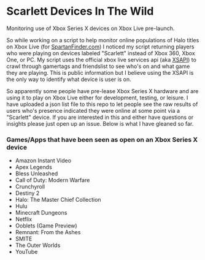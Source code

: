 # Scarlett Devices In The Wild
Monitoring use of Xbox Series X devices on Xbox Live pre-launch.

So while working on a script to help monitor online populations of Halo titles on Xbox Live (for [SpartanFinder.com](https://spartanfinder.com)) I noticed my script returning players who were playing on devices labeled "Scarlett" instead of Xbox 360, Xbox One, or PC. My script uses the official xbox live services api (aka [XSAPI](https://docs.microsoft.com/en-us/gaming/xbox-live/api-ref/xsapi/live-introduction-to-xbox-live-apis)) to crawl through gamertags and friendslist to see who's on and what game they are playing. This is public information but I believe using the XSAPI is the only way to identify what device is user is on.

So apparently some people have pre-lease Xbox Series X hardware and are using it to play on Xbox Live either for development, testing, or leisure. I have uploaded a json list file to this repo to let people see the raw results of users who's presence indicated they were online at some point via a "Scarlett" device. If you are interested in this and either have questions or insights please just open up an issue. Below is what I have gleaned so far.

### Games/Apps that have been seen as open on an Xbox Series X device

- Amazon Instant Video
- Apex Legends
- Bless Unleashed
- Call of Duty: Modern Warfare
- Crunchyroll
- Destiny 2
- Halo: The Master Chief Collection
- Hulu
- Minecraft Dungeons
- Netflix
- Ooblets (Game Preview)
- Remnant: From the Ashes
- SMITE
- The Outer Worlds 
- YouTube
